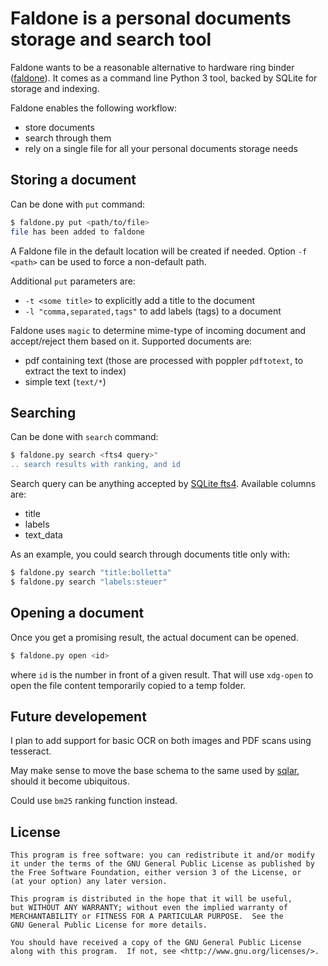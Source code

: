 # Faldone is a personal documents storage and search tool

Faldone wants to be a reasonable alternative to hardware ring binder ([faldone](https://en.wiktionary.org/wiki/faldone)).
It comes as a command line Python 3 tool, backed by SQLite for storage and indexing.

Faldone enables the following workflow:

- store documents
- search through them
- rely on a single file for all your personal documents storage needs

## Storing a document

Can be done with `put` command:

```sh
$ faldone.py put <path/to/file>
file has been added to faldone
```

A Faldone file in the default location will be created if needed. Option `-f <path>` can be used to force a non-default path.

Additional `put` parameters are:

- `-t <some title>` to explicitly add a title to the document
- `-l "comma,separated,tags"` to add labels (tags) to a document

Faldone uses `magic` to determine mime-type of incoming document and accept/reject them based on it. Supported documents are:

- pdf containing text (those are processed with poppler `pdftotext`, to extract the text to index)
- simple text (`text/*`)

## Searching

Can be done with `search` command:

```sh
$ faldone.py search <fts4 query>"
.. search results with ranking, and id
```

Search query can be anything accepted by [SQLite fts4](https://www.sqlite.org/fts3.html#full_text_index_queries). Available columns are:

- title
- labels
- text_data

As an example, you could search through documents title only with:

```sh
$ faldone.py search "title:bolletta"
$ faldone.py search "labels:steuer"
```

## Opening a document

Once you get a promising result, the actual document can be opened.

```sh
$ faldone.py open <id>
```

where `id` is the number in front of a given result. That will use `xdg-open` to open the file content temporarily copied to a temp folder.

## Future developement

I plan to add support for basic OCR on both images and PDF scans using tesseract.

May make sense to move the base schema to the same used by [sqlar](https://www.sqlite.org/sqlar/doc/trunk/README.md), should it become ubiquitous.

Could use `bm25` ranking function instead.

## License

```
This program is free software: you can redistribute it and/or modify
it under the terms of the GNU General Public License as published by
the Free Software Foundation, either version 3 of the License, or
(at your option) any later version.

This program is distributed in the hope that it will be useful,
but WITHOUT ANY WARRANTY; without even the implied warranty of
MERCHANTABILITY or FITNESS FOR A PARTICULAR PURPOSE.  See the
GNU General Public License for more details.

You should have received a copy of the GNU General Public License
along with this program.  If not, see <http://www.gnu.org/licenses/>.
```